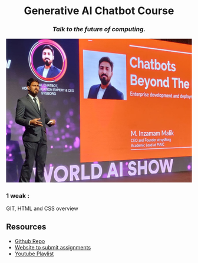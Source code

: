 <h1 align='center'>Generative AI Chatbot Course</h1>
<h3 align='center'><i>Talk to the future of computing.</i></h3>

<img src='./readme-assets/qatarinnovationweek.jpeg'/>

### 1 weak :

GIT, HTML and CSS overview &nbsp;

## Resources

- [Github Repo](https://github.com/mInzamamMalik/SMIT-chatbot-b3)
- [Website to submit assignments](https://sysborg-air.web.app/)
- [Youtube Playlist](https://www.youtube.com/@InzamamMalik)
